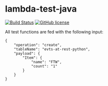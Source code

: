 # lambda-test-java

[![Build Status](https://travis-ci.org/berezovskyi/lambda-test-java.svg?branch=master)](https://travis-ci.org/berezovskyi/lambda-test-java) [![GitHub license](https://img.shields.io/badge/license-MIT-blue.svg)](https://raw.githubusercontent.com/berezovskyi/lambda-test-java/master/LICENSE)

All test functions are fed with the following input:

    {
        "operation": "create",
        "tableName": "evts-at-rest-python",
        "payload": {
            "Item": {
                "name": "FTW",
                "count": "1"
            }
        }
    }

